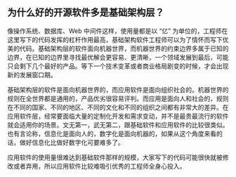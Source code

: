 ## 为什么好的开源软件多是基础架构层？

像操作系统、数据库、Web 中间件这样，使用量都是以 “亿” 为单位的，工程师在这里写下的代码发挥的杠杆作用最高，基础架构软件工程师可以为了情怀而写下优美的代码。基础架构层的软件面向机器世界，而机器世界的约束边界多属于已知的边界，在已知的边界里寻找最优解会更容易、更清晰，一个领域发展到最后，可能只会剩下几个最好的产品。等下一个技术变革或者商业格局剧变的时候，才会出现新的发展窗口期。

基础架构层的软件是面向机器世界的，而应用软件是面向组织社会的。机器世界的规则在全世界都是通用的，产品优劣很容易评判。而应用是面向人和社会的，规则在不同的国家、不同的地区、不同的文化和不同的组织之间都有非常大的差异。在应用软件层，经常要面临大量的定制化开发和需求变动，并不是最贵最流行的软件就会适用你的场景。文无第一，武无第二，跟基础软件和应用软件的比较很类似。也有言论称，信息化是面向人的，数字化是面向机器的，如果从这个角度来看的话，做好信息化比做好数字化可要难多了。

应用软件的使用量很难达到基础软件那样的规模，大家写下的代码可能很快就被修改或者弃用，所以应用软件比较难吸引优秀的工程师全身心投入。
